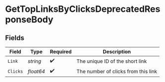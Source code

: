 # GetTopLinksByClicksDeprecatedResponseBody


## Fields

| Field                               | Type                                | Required                            | Description                         |
| ----------------------------------- | ----------------------------------- | ----------------------------------- | ----------------------------------- |
| `Link`                              | *string*                            | :heavy_check_mark:                  | The unique ID of the short link     |
| `Clicks`                            | *float64*                           | :heavy_check_mark:                  | The number of clicks from this link |